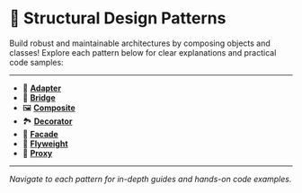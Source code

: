 # 🧱 **Structural Design Patterns**

Build robust and maintainable architectures by composing objects and classes!
Explore each pattern below for clear explanations and practical code samples:

---

- 🧩 [**Adapter**](adapter/)
- 🏰 [**Bridge**](bridge/)
- 🖼️ [**Composite**](composite/)
- 🏞️ [**Decorator**](decorator/)
- 🏢 [**Facade**](facade/)
- 🧵 [**Flyweight**](flyweight/)
- 🔗 [**Proxy**](proxy/)

---

_Navigate to each pattern for in-depth guides and hands-on code examples._
